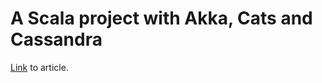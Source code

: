 # A Scala project with Akka, Cats and Cassandra

[Link](https://blog.rockthejvm.com/akka-cassandra-project/) to article.